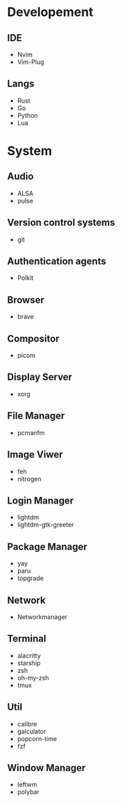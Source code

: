 # Developement
## IDE
- Nvim
- Vim-Plug
## Langs
- Rust
- Go
- Python
- Lua

# System
## Audio
- ALSA
- pulse

## Version control systems
- git

## Authentication agents
- Polkit

## Browser
- brave

## Compositor
- picom

## Display Server
- xorg

## File Manager
- pcmanfm

## Image Viwer
- feh
- nitrogen

## Login Manager
- lightdm
- lightdm-gtk-greeter

## Package Manager
- yay
- paru
- topgrade

## Network
- Networkmanager

## Terminal
- alacritty
- starship
- zsh
- oh-my-zsh
- tmux

## Util
- calibre
- galculator
- popcorn-time
- fzf

## Window Manager
- leftwm
- polybar
